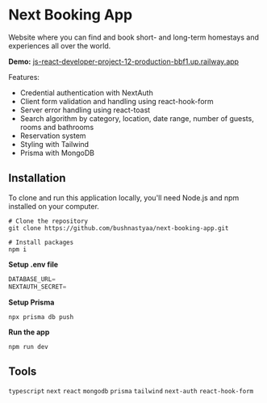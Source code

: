 # Next Booking App

Website where you can find and book short- and long-term homestays and experiences all over the world.

**Demo:** [js-react-developer-project-12-production-bbf1.up.railway.app](https://js-react-developer-project-12-production-bbf1.up.railway.app)

Features:

- Credential authentication with NextAuth
- Client form validation and handling using react-hook-form
- Server error handling using react-toast
- Search algorithm by category, location, date range, number of guests, rooms and bathrooms
- Reservation system
- Styling with Tailwind
- Prisma with MongoDB

## Installation

To clone and run this application locally, you'll need Node.js and npm installed on your computer.

```shell
# Clone the repository
git clone https://github.com/bushnastyaa/next-booking-app.git

# Install packages
npm i
```

**Setup .env file**

```js
DATABASE_URL=
NEXTAUTH_SECRET=
```

**Setup Prisma**

```shell
npx prisma db push

```

**Run the app**

```shell
npm run dev
```

## Tools

`typescript` `next` `react` `mongodb` `prisma` `tailwind` `next-auth` `react-hook-form`
